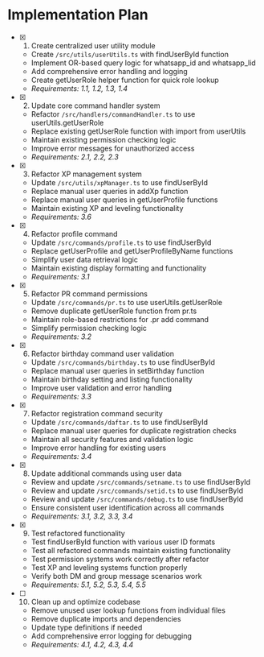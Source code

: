 # Implementation Plan

- [x] 1. Create centralized user utility module





  - Create `/src/utils/userUtils.ts` with findUserById function
  - Implement OR-based query logic for whatsapp_id and whatsapp_lid
  - Add comprehensive error handling and logging
  - Create getUserRole helper function for quick role lookup
  - _Requirements: 1.1, 1.2, 1.3, 1.4_

- [x] 2. Update core command handler system





  - Refactor `/src/handlers/commandHandler.ts` to use userUtils.getUserRole
  - Replace existing getUserRole function with import from userUtils
  - Maintain existing permission checking logic
  - Improve error messages for unauthorized access
  - _Requirements: 2.1, 2.2, 2.3_

- [x] 3. Refactor XP management system





  - Update `/src/utils/xpManager.ts` to use findUserById
  - Replace manual user queries in addXp function
  - Replace manual user queries in getUserProfile functions
  - Maintain existing XP and leveling functionality
  - _Requirements: 3.6_

- [x] 4. Refactor profile command





  - Update `/src/commands/profile.ts` to use findUserById
  - Replace getUserProfile and getUserProfileByName functions
  - Simplify user data retrieval logic
  - Maintain existing display formatting and functionality
  - _Requirements: 3.1_

- [x] 5. Refactor PR command permissions





  - Update `/src/commands/pr.ts` to use userUtils.getUserRole
  - Remove duplicate getUserRole function from pr.ts
  - Maintain role-based restrictions for .pr add command
  - Simplify permission checking logic
  - _Requirements: 3.2_

- [x] 6. Refactor birthday command user validation





  - Update `/src/commands/birthday.ts` to use findUserById
  - Replace manual user queries in setBirthday function
  - Maintain birthday setting and listing functionality
  - Improve user validation and error handling
  - _Requirements: 3.3_

- [x] 7. Refactor registration command security





  - Update `/src/commands/daftar.ts` to use findUserById
  - Replace manual user queries for duplicate registration checks
  - Maintain all security features and validation logic
  - Improve error handling for existing users
  - _Requirements: 3.4_

- [x] 8. Update additional commands using user data





  - Review and update `/src/commands/setname.ts` to use findUserById
  - Review and update `/src/commands/setid.ts` to use findUserById
  - Review and update `/src/commands/debug.ts` to use findUserById
  - Ensure consistent user identification across all commands
  - _Requirements: 3.1, 3.2, 3.3, 3.4_

- [x] 9. Test refactored functionality







  - Test findUserById function with various user ID formats
  - Test all refactored commands maintain existing functionality
  - Test permission systems work correctly after refactor
  - Test XP and leveling systems function properly
  - Verify both DM and group message scenarios work
  - _Requirements: 5.1, 5.2, 5.3, 5.4, 5.5_

- [ ] 10. Clean up and optimize codebase
  - Remove unused user lookup functions from individual files
  - Remove duplicate imports and dependencies
  - Update type definitions if needed
  - Add comprehensive error logging for debugging
  - _Requirements: 4.1, 4.2, 4.3, 4.4_
